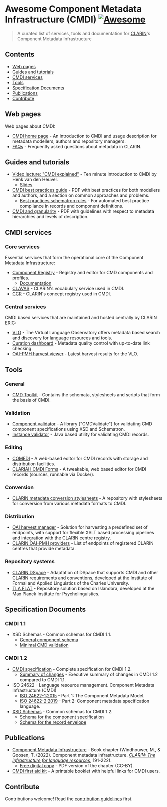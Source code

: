 # Awesome Component Metadata Infrastructure (CMDI) [![Awesome](https://awesome.re/badge.svg)](https://awesome.re) <!-- omit in toc -->

> A curated list of services, tools and documentation for [CLARIN](https://www.clarin.eu)'s Component Metadata Infrastructure

## Contents <!-- omit in toc -->
- [Web pages](#web-pages)
- [Guides and tutorials](#guides-and-tutorials)
- [CMDI services](#cmdi-services)
- [Tools](#tools)
- [Specification Documents](#specification-documents)
- [Publications](#publications)
- [Contribute](#contribute)

## Web pages
Web pages about CMDI:

- [CMDI home page](https://www.clarin.eu/cmdi) - An introduction to CMDI and usage description for metadata modellers, authors and repository managers.
- [FAQs](https://www.clarin.eu/faq-page/267) - Frequently asked questions about metadata in CLARIN.

## Guides and tutorials
- [Video lecture: "CMDI explained"](https://www.youtube.com/watch?v=1ePB5H31GKs&t=1825s) - Ten minute introduction to CMDI by Henk van den Heuvel.
   - [Slides](https://www.clarin.eu/sites/default/files/CLARIN-Cafe-2022-12-02-CMDI-henk.pdf)
- [CMDI best practices guide](https://www.clarin.eu/content/cmdi-best-practices-guide) - PDF with best practices for both modellers and authors, and a section on common approaches and problems.
   - [Best practices schematron rules](https://github.com/clarin-eric/cmdi-toolkit/tree/master/src/main/resources/toolkit/sch) - For automated best practice compliance in records and component definitions.
- [CMDI and granularity](https://www.clarin.eu/sites/default/files/AP3-007-CMDI_and_granularity.pdf) - PDF with guidelines with respect to metadata hierarchies and levels of description.

## CMDI services
### Core services <!-- omit in toc -->
Essential services that form the operational core of the Component Metadata Infrastructure:

- [Component Registry](https://www.clarin.eu/componentregistry) - Registry and editor for  CMD components and profiles.
   - [Documentation](https://www.clarin.eu/content/component-registry-documentation)
- [CLAVAS](https://vocabularies.clarin.eu) - CLARIN's vocabulary service used in CMDI.
- [CCR](https://concepts.clarin.eu) - CLARIN's concept registry used in CMDI.

### Central services <!-- omit in toc -->
CMDI based services that are maintained and hosted centrally by CLARIN ERIC:

- [VLO](https://vlo.clarin.eu) - The Virtual Language Observatory offers metadata based search and discovery for language resources and tools.
- [Curation dashboard](https://curation.clarin.eu) - Metadata quality control with up-to-date link checking.
- [OAI-PMH harvest viewer](https://vlo.clarin.eu/oai-harvest-viewer/) - Latest harvest results for the VLO.

## Tools
### General <!-- omit in toc -->
- [CMD Toolkit](https://github.com/clarin-eric/cmdi-toolkit/) - Contains the schemata, stylesheets and scripts that form the basis of CMDI.

### Validation <!-- omit in toc -->
- [Component validator](https://github.com/clarin-eric/cmd-validate) - A library ("CMDValidate") for validating CMD component specifications using XSD and Schematron.
- [Instance validator](https://github.com/clarin-eric/cmdi-instance-validator) - Java based utility for validating CMDI records.

### Editing <!-- omit in toc -->
- [COMEDI](https://clarino.uib.no/comedi/) - A web-based editor for CMDI records with storage and distribution facilities.
- [CLARIAH CMDI Forms](https://github.com/knaw-huc/clariah-cmdi-forms) - A tweakable, web based editor for CMDI records (sources, runnable via Docker).

### Conversion <!-- omit in toc -->
- [CLARIN metadata conversion stylesheets](https://github.com/clarin-eric/metadata-conversion/) - A repository with stylesheets for conversion from various metadata formats to CMDI.

### Distribution <!-- omit in toc -->
- [OAI harvest manager](https://github.com/clarin-eric/oai-harvest-manager) - Solution for harvesting a predefined set of endpoints, with support for flexible XSLT based processing pipelines and integration with the CLARIN centre registry.
- [CLARIN OAI-PMH providers](https://centres.clarin.eu/oai_pmh) - List of endpoints of registered CLARIN centres that provide metadata.

### Repository systems <!-- omit in toc -->
- [CLARIN DSpace](https://github.com/ufal/clarin-dspace) - Adaptation of DSpace that supports CMDI and other CLARIN requirements and conventions, developed at the Institute of Formal and Applied Linguistics of the Charles University.
- [TLA FLAT](https://github.com/TLA-FLAT) - Repository solution based on Islandora, developed at the Max Planck Institute for Psycholinguistics.

## Specification Documents
### CMDI 1.1 <!-- omit in toc -->
- XSD Schemas - Common schemas for CMDI 1.1.
   - [General component schema](https://infra.clarin.eu/cmd/general-component-schema.xsd)
   - [Minimal CMD validation](https://infra.clarin.eu/cmd/xsd/minimal-cmdi.xsd)

### CMDI 1.2 <!-- omit in toc -->
- [CMDI specification](https://www.clarin.eu/cmdi1.2-specification) - Complete specification for CMDI 1.2.
  - [Summary of changes](https://office.clarin.eu/v/CE-2014-0318-CMDI_1_2-executive_summary.pdf) - Executive summary of changes in CMDI 1.2 compared to CMDI 1.1.
- ISO 24622 - Language resource management.
Component Metadata Infrastructure (CMDI)
  - [ISO 24622-1:2015](https://www.iso.org/standard/37336.html) - Part 1: The Component Metadata Model.
  - [ISO 24622-2:2019](https://www.iso.org/standard/64579.html) - Part 2: Component metadata specification language.
- [XSD Schemas](https://infra.clarin.eu/CMDI/1.2/xsd/) - Common schemas for CMDI 1.2.
   - [Schema for the component specification](https://infra.clarin.eu/CMDI/1.2/xsd/cmd-component.xsd)
   - [Schema for the record envelope](https://infra.clarin.eu/CMDI/1.2/xsd/cmd-envelop.xsd)

## Publications
- [Component Metadata Infrastructure](https://doi.org/10.1515/9783110767377-008) - Book chapter (Windhouwer, M., & Goosen, T. (2022). Component metadata infrastructure. _[CLARIN: The infrastructure for language resources](https://doi.org/10.1515/9783110767377)_, 191-222).
   - [Free digital copy](https://www.degruyter.com/document/doi/10.1515/9783110767377-008/pdf) - PDF version of the chapter (CC-BY).
- [CMDI first aid kit](https://www.clarin.eu/media/4427) - A printable booklet with helpful links for CMDI users.

## Contribute

Contributions welcome! Read the [contribution guidelines](CONTRIBUTING.md) first.
